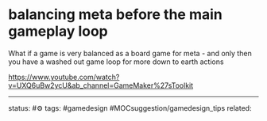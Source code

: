 # balancing meta before the main gameplay loop
What if a game is very balanced as a board game for meta - and only then you have a washed out game loop for more down to earth actions

https://www.youtube.com/watch?v=UXQ6uBw2ycU&ab_channel=GameMaker%27sToolkit



---
status: #⚙️ 
tags: #gamedesign #MOCsuggestion/gamedesign_tips
related: 